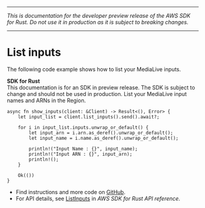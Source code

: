 --------

 *This is documentation for the developer preview release of the AWS SDK for Rust\. Do not use it in production as it is subject to breaking changes\.* 

--------

# List inputs<a name="medialive_ListInputs_rust_topic"></a>

The following code example shows how to list your MediaLive inputs\.

**SDK for Rust**  
This documentation is for an SDK in preview release\. The SDK is subject to change and should not be used in production\.
List your MediaLive input names and ARNs in the Region\.  

```
async fn show_inputs(client: &Client) -> Result<(), Error> {
    let input_list = client.list_inputs().send().await?;

    for i in input_list.inputs.unwrap_or_default() {
        let input_arn = i.arn.as_deref().unwrap_or_default();
        let input_name = i.name.as_deref().unwrap_or_default();

        println!("Input Name : {}", input_name);
        println!("Input ARN : {}", input_arn);
        println!();
    }

    Ok(())
}
```
+  Find instructions and more code on [GitHub](https://github.com/awsdocs/aws-doc-sdk-examples/tree/main/.rust_alpha/medialive#code-examples)\. 
+  For API details, see [ListInputs](https://awslabs.github.io/aws-sdk-rust/) in *AWS SDK for Rust API reference*\. 